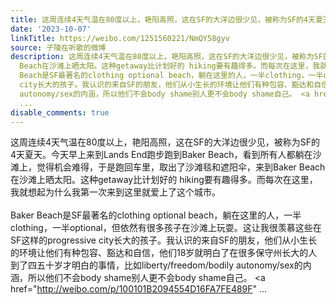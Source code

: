 ```yaml
---
title: 这周连续4天气温在80度以上，艳阳高照，这在SF的大洋边很少见，被称为SF的4天夏天。今天早上来到Lands End跑步跑到Baker Beach，看到所有人都躺在沙滩上，觉得机...
date: '2023-10-07'
linkTitle: https://weibo.com/1251560221/NmQY58gyv
source: 子陵在听歌的微博
description: 这周连续4天气温在80度以上，艳阳高照，这在SF的大洋边很少见，被称为SF的4天夏天。今天早上来到Lands End跑步跑到Baker Beach，看到所有人都躺在沙滩上，觉得机会难得，于是跑回车里，取出了沙滩毯和遮阳伞，来到Baker
  Beach在沙滩上晒太阳。这种getaway比计划好的 hiking要有趣得多。而每次在这里，我就想起为什么我第一次来到这里就爱上了这个城市。<br><br>Baker
  Beach是SF最著名的clothing optional beach，躺在这里的人，一半clothing，一半optional，但依然有很多孩子在沙滩上玩耍。这让我很羡慕这些在SF这样的progressive
  city长大的孩子。我认识的来自SF的朋友，他们从小生长的环境让他们有种包容、豁达和自信，他们18岁就明白了在很多保守州长大的人到了四五十岁才明白的事情，比如liberty/freedom/bodily
  autonomy/sex的内涵，所以他们不会body shame别人更不会body shame自己。 <a href="http://weibo.com/p/100101B2094554D16FA7FE489F"
  ...
disable_comments: true
---
```

这周连续4天气温在80度以上，艳阳高照，这在SF的大洋边很少见，被称为SF的4天夏天。今天早上来到Lands End跑步跑到Baker Beach，看到所有人都躺在沙滩上，觉得机会难得，于是跑回车里，取出了沙滩毯和遮阳伞，来到Baker Beach在沙滩上晒太阳。这种getaway比计划好的 hiking要有趣得多。而每次在这里，我就想起为什么我第一次来到这里就爱上了这个城市。<br><br>Baker Beach是SF最著名的clothing optional beach，躺在这里的人，一半clothing，一半optional，但依然有很多孩子在沙滩上玩耍。这让我很羡慕这些在SF这样的progressive city长大的孩子。我认识的来自SF的朋友，他们从小生长的环境让他们有种包容、豁达和自信，他们18岁就明白了在很多保守州长大的人到了四五十岁才明白的事情，比如liberty/freedom/bodily autonomy/sex的内涵，所以他们不会body shame别人更不会body shame自己。 <a href="http://weibo.com/p/100101B2094554D16FA7FE489F" ...
